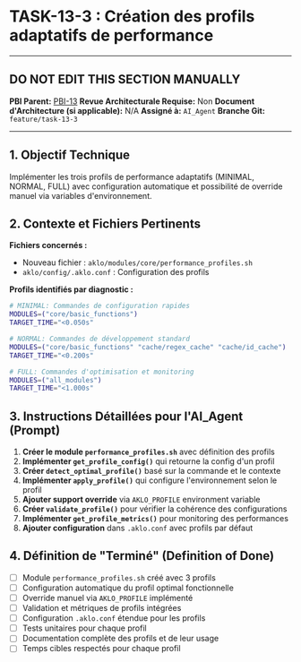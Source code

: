 # TASK-13-3 : Création des profils adaptatifs de performance

---

## DO NOT EDIT THIS SECTION MANUALLY

**PBI Parent:** [PBI-13](../00-pbi/PBI-13-PROPOSED.md)
**Revue Architecturale Requise:** Non
**Document d'Architecture (si applicable):** N/A
**Assigné à:** `AI_Agent`
**Branche Git:** `feature/task-13-3`

---

## 1. Objectif Technique

Implémenter les trois profils de performance adaptatifs (MINIMAL, NORMAL, FULL) avec configuration automatique et possibilité de override manuel via variables d'environnement.

## 2. Contexte et Fichiers Pertinents

**Fichiers concernés :**
- Nouveau fichier : `aklo/modules/core/performance_profiles.sh`
- `aklo/config/.aklo.conf` : Configuration des profils

**Profils identifiés par diagnostic :**
```bash
# MINIMAL: Commandes de configuration rapides
MODULES=("core/basic_functions")
TARGET_TIME="<0.050s"

# NORMAL: Commandes de développement standard  
MODULES=("core/basic_functions" "cache/regex_cache" "cache/id_cache")
TARGET_TIME="<0.200s"

# FULL: Commandes d'optimisation et monitoring
MODULES=("all_modules")
TARGET_TIME="<1.000s"
```

## 3. Instructions Détaillées pour l'AI_Agent (Prompt)

1. **Créer le module `performance_profiles.sh`** avec définition des profils
2. **Implémenter `get_profile_config()`** qui retourne la config d'un profil
3. **Créer `detect_optimal_profile()`** basé sur la commande et le contexte
4. **Implémenter `apply_profile()`** qui configure l'environnement selon le profil
5. **Ajouter support override** via `AKLO_PROFILE` environment variable
6. **Créer `validate_profile()`** pour vérifier la cohérence des configurations
7. **Implémenter `get_profile_metrics()`** pour monitoring des performances
8. **Ajouter configuration** dans `.aklo.conf` avec profils par défaut

## 4. Définition de "Terminé" (Definition of Done)

- [ ] Module `performance_profiles.sh` créé avec 3 profils
- [ ] Configuration automatique du profil optimal fonctionnelle
- [ ] Override manuel via `AKLO_PROFILE` implémenté
- [ ] Validation et métriques de profils intégrées
- [ ] Configuration `.aklo.conf` étendue pour les profils
- [ ] Tests unitaires pour chaque profil
- [ ] Documentation complète des profils et de leur usage
- [ ] Temps cibles respectés pour chaque profil